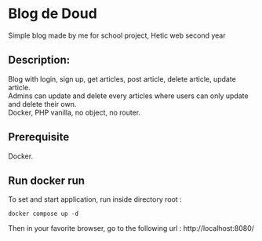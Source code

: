 # Blog de Doud

Simple blog made by me for school project, Hetic web second year

## Description:

Blog with login, sign up, get articles, post article, delete article, update article.
<br>
Admins can update and delete every articles where users can only update and delete their own.
<br>
Docker, PHP vanilla, no object, no router.

## Prerequisite
Docker.

## Run docker run

To set and start application, run inside directory root :
```console
docker compose up -d
```
Then in your favorite browser, go to the following url :
http://localhost:8080/
